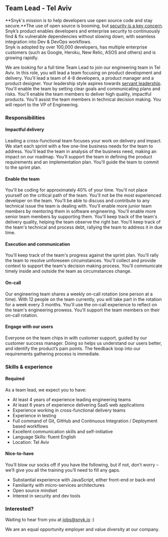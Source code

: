 ## Team Lead - Tel Aviv

**Snyk's mission is to help developers use open source code and stay secure.**The use of open source is booming, but [security is a key concern](https://snyk.io/stateofossecurity/). Snyk’s product enables developers and enterprise security to continuously find & fix vulnerable dependencies without slowing down, with seamless integration into Dev & DevOps workflows.  
Snyk is adopted by over 100,000 developers, has multiple enterprise customers (such as Google, Heroku, New Relic, ASOS and others) and is growing rapidly.

We are looking for a full time Team Lead to join our engineering team in Tel Aviv.
In this role, you will lead a team focusing on product development and delivery. You'll lead a team of 4-8 developers, a product manager and a product designer. Your leadership style aspires towards [servant leadership](http://toservefirst.com/definition-of-servant-leadership.html). You'll enable the team by setting clear goals and communicating plans and risks. You'll enable the team members to deliver high quality, impactful products. You'll assist the team members in technical decision making. You will report to the VP of Engineering.

### Responsibilities

#### Impactful delivery

Leading a cross-functional team focuses your work on delivery and impact. We start each sprint with a few one-line business needs for the team to address. You'll lead the team in analysis of the business need, making an impact on our roadmap. You'll support the team in defining the product requirements and an implementation plan. You'll guide the team to commit to the sprint plan.

#### Enable the team

You'll be coding for approximately 40% of your time. You'll not place yourself on the critical path of the team. You'll not be the most experienced developer on the team. You'll be able to discuss and contribute to any technical issue the team is dealing with. You'll enable more junior team members by mentoring them in software engineering. You'll enable more senior team members by supporting them. You'll keep track of the team's delivery quality, helping the team observe the right bar. You'll keep track of the team's technical and process debt, rallying the team to address it in due time.

#### Execution and communication

You'll keep track of the team's progress against the sprint plan. You'll rally the team to resolve unforeseen circumstances. You'll collect and provide context to support the team's decision making process. You'll communicate timely inside and outside the team as circumstances change.

#### On-call

Our engineering team shares a weekly on-call rotation (one person at a time). With 12 people on the team currently, you will take part in the rotation for a week every 3 months. You'll use the on-call experience to reflect on the team's engineering prowess. You'll support the team members on their on-call rotation.

#### Engage with our users

Everyone on the team chips in with customer support, guided by our customer success manager. Doing so helps us understand our users better, and identify the product’s pain points. The feedback loop into our requirements gathering process is immediate.

### Skills & experience

#### Required

As a team lead, we expect you to have:

- At least 4 years of experience leading engineering teams
- At least 6 years of experience delivering SaaS web applications
- Experience working in cross-functional delivery teams
- Experience in testing
- Full command of Git, GitHub and Continuous Integration / Deployment based workflows
- Excellent communication skills and self-initiative
- Language Skills: fluent English
- Location: Tel Aviv

#### Nice-to-have

You’ll blow our socks off if you have the following, but if not, don’t worry – we’ll give you all the training you’ll need to fill any gaps.

- Substantial experience with JavaScript, either front-end or back-end
- Familiarity with micro-services architectures
- Open source mindset
- Interest in security and dev tools

### Interested?

Waiting to hear from you at jobs@snyk.io :)

We are an equal opportunity employer and value diversity at our company.
